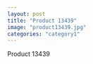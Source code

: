 ```yaml
---
layout: post
title: "Product 13439"
image: "product13439.jpg"
categories: "category1"
---
```

Product 13439
